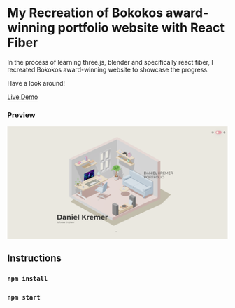 # My Recreation of Bokokos award-winning portfolio website with React Fiber

In the process of learning three.js, blender and specifically react fiber, I recreated Bokokos award-winning website to showcase the progress.

Have a look around!

[Live Demo](https://react-fiber-bokoko-portfolio-website.vercel.app/)

### Preview

![This is an image](public/react-fiber-portfolio-preview.png)

## Instructions

### `npm install`

### `npm start`
